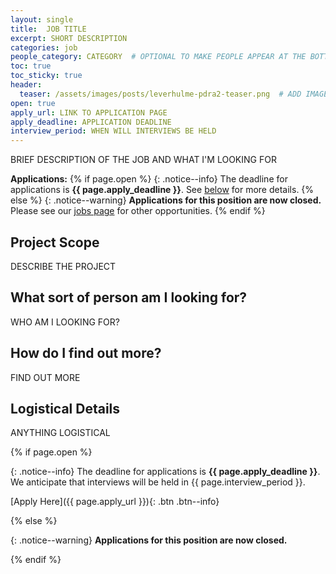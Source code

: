 ```yaml
---
layout: single
title:  JOB TITLE
excerpt: SHORT DESCRIPTION
categories: job
people_category: CATEGORY  # OPTIONAL TO MAKE PEOPLE APPEAR AT THE BOTTOM
toc: true
toc_sticky: true
header:
  teaser: /assets/images/posts/leverhulme-pdra2-teaser.png  # ADD IMAGE
open: true
apply_url: LINK TO APPLICATION PAGE
apply_deadline: APPLICATION DEADLINE
interview_period: WHEN WILL INTERVIEWS BE HELD
---
```


BRIEF DESCRIPTION OF THE JOB AND WHAT I'M LOOKING FOR

**Applications:**
{% if page.open %}
{: .notice--info}
The deadline for applications is **{{ page.apply_deadline }}**. See [below](#logistical-details) for more details.
{% else %}
{: .notice--warning}
**Applications for this position are now closed.** Please see our [jobs page](/jobs) for other opportunities.
{% endif %}

## Project Scope

DESCRIBE THE PROJECT

## What sort of person am I looking for?

WHO AM I LOOKING FOR?

## How do I find out more?

FIND OUT MORE

## Logistical Details

ANYTHING LOGISTICAL

{% if page.open %}

{: .notice--info}
The deadline for applications is **{{ page.apply_deadline }}**. We anticipate that interviews will be held in {{ page.interview_period }}.

[Apply Here]({{ page.apply_url }}){: .btn .btn--info}

{% else %}

{: .notice--warning}
**Applications for this position are now closed.**

{% endif %}
